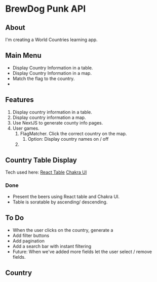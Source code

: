 # BrewDog Punk API

## About
I'm creating a World Countries learning app.


## Main Menu
- Display Country Information in a table.
- Display Country Information in a map.
- Match the flag to the country.
- 

## Features
1. Display country information in a table.
2. Display country information a map.
3. Use NextJS to generate county info pages.
4. User games.
   1. FlagMatcher. Click the correct country on the map.
      1. Option: Display country names on / off
   2. 

## Country Table Display
Tech used here:
[React Table](https://github.com/tannerlinsley/react-table)
[Chakra UI](https://chakra-ui.com/)

### Done
- Present the beers using React table and Chakra UI.
- Table is soratable by ascending/ descending.

## To Do
- When the user clicks on the country, generate a 
- Add filter buttons
- Add pagination
- Add a search bar with instant filtering
- Future: When we've added more fields let the user select / remove fields.

## Country 